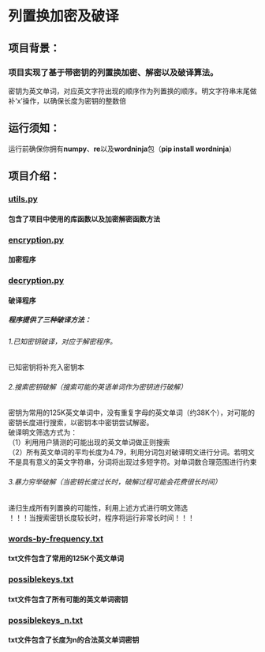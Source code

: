 # 列置换加密及破译
## 项目背景：
### 项目实现了基于带密钥的列置换加密、解密以及破译算法。
密钥为英文单词，对应英文字符出现的顺序作为列置换的顺序。明文字符串末尾做补‘x’操作，以确保长度为密钥的整数倍

## 运行须知：
运行前确保你拥有**numpy**、**re**以及**wordninja**包（**pip install wordninja**）

## 项目介绍：

### <u> utils.py </u>
#### 包含了项目中使用的库函数以及加密解密函数方法
### <u> encryption.py </u>
#### 加密程序
### <u> decryption.py </u>
#### 破译程序
##### 程序提供了三种破译方法：
###### 1.已知密钥破译，对应于解密程序。
已知密钥将补充入密钥本
###### 2.搜索密钥破解（搜索可能的英语单词作为密钥进行破解）
密钥为常用的125K英文单词中，没有重复字母的英文单词（约38K个），对可能的密钥长度进行搜索，以密钥本中密钥尝试解密。  
破译明文筛选方式为：    
（1）利用用户猜测的可能出现的英文单词做正则搜索  
（2）所有英文单词的平均长度为4.79，利用分词包对破译明文进行分词。若明文不是具有意义的英文字符串，分词将出现过多短字符。对单词数合理范围进行约束
###### 3.暴力穷举破解（当密钥长度过长时，破解过程可能会花费很长时间）
递归生成所有列置换的可能性，利用上述方式进行明文筛选  
！！！当搜索密钥长度较长时，程序将运行非常长时间！！！
### <u> words-by-frequency.txt </u>
#### txt文件包含了常用的125K个英文单词
### <u> possiblekeys.txt </u>
#### txt文件包含了所有可能的英文单词密钥
### <u> possiblekeys_n.txt </u>
#### txt文件包含了长度为n的合法英文单词密钥

